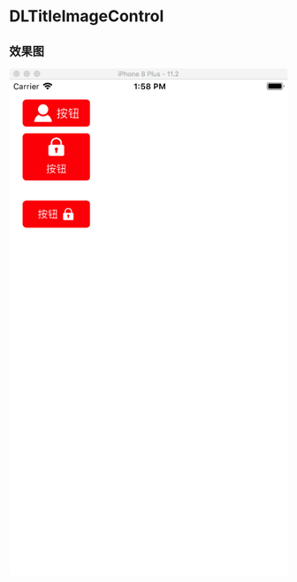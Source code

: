 # DLTitleImageControl

## 效果图
![效果图](https://github.com/qindeli/DLTitleImageControl/blob/master/效果图.png)
